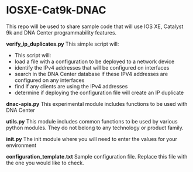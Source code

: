 # **IOSXE-Cat9k-DNAC**
This repo will be used to share sample code that will use IOS XE, Catalyst 9k and DNA Center programmability features.


**verify_ip_duplicates.py**
This simple script will:
- This script will:
 - load a file with a configuration to be deployed to a network device
 - identify the IPv4 addresses that will be configured on interfaces
 - search in the DNA Center database if these IPV4 addresses are configured on any interfaces
 - find if any clients are using the IPv4 addresses
 - determine if deploying the configuration file will create an IP duplicate


**dnac-apis.py**
This experimental module includes functions to be used with DNA Center


**utils.py**
This module includes common functions to be used by various python modules. They do not belong to any technology or product family.


**init.py**
The init module where you will need to enter the values for your environment


**configuration_template.txt**
Sample configuration file. Replace this file with the one you would like to check.


